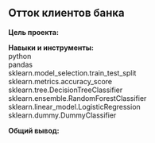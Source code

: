 ## Отток клиентов банка
**Цель проекта:**  

**Навыки и инструменты:**  
python  
pandas  
sklearn.model_selection.train_test_split  
sklearn.metrics.accuracy_score  
sklearn.tree.DecisionTreeClassifier  
sklearn.ensemble.RandomForestClassifier  
sklearn.linear_model.LogisticRegression  
sklearn.dummy.DummyClassifier  

**Общий вывод:**

